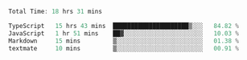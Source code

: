 <!--START_SECTION:waka-->

```typescript
Total Time: 18 hrs 31 mins

TypeScript   15 hrs 43 mins  █████████████████████▒░░░   84.82 %
JavaScript   1 hr 51 mins    ██▓░░░░░░░░░░░░░░░░░░░░░░   10.03 %
Markdown     15 mins         ▒░░░░░░░░░░░░░░░░░░░░░░░░   01.38 %
textmate     10 mins         ▒░░░░░░░░░░░░░░░░░░░░░░░░   00.91 %
```

<!--END_SECTION:waka-->
